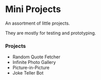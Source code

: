 # Mini Projects

An assortment of little projects.

They are mostly for testing and prototyping.

### Projects

* Random Quote Fetcher
* Infinite Photo Gallery
* Picture-in-Picture
* Joke Teller Bot

